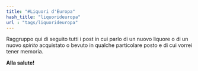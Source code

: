 ```yaml
---
title: "#Liquori d'Europa"
hash_title: "liquorideuropa"
url : "tags/liquorideuropa"
---
```

Raggruppo qui di seguito tutti i post in cui parlo di un nuovo liquore o di un nuovo _spirito_ acquistato o bevuto in qualche particolare posto e di cui vorrei tener memoria.

**Alla salute!**